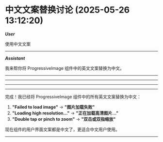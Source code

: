 <!-- Generated by SpecStory -->

# 中文文案替换讨论 (2025-05-26 13:12:20)

_**User**_

使用中文文案

---

_**Assistant**_

我来帮你将 ProgressiveImage 组件中的英文文案替换为中文。

---



---



---



---

完成！我已经将 ProgressiveImage 组件中的所有英文文案替换为中文：

1. **"Failed to load image"** → **"图片加载失败"**
2. **"Loading high resolution..."** → **"正在加载高清图片..."**
3. **"Double tap or pinch to zoom"** → **"双击或双指缩放"**

现在组件的用户界面文案都是中文了，更适合中文用户使用。

---

